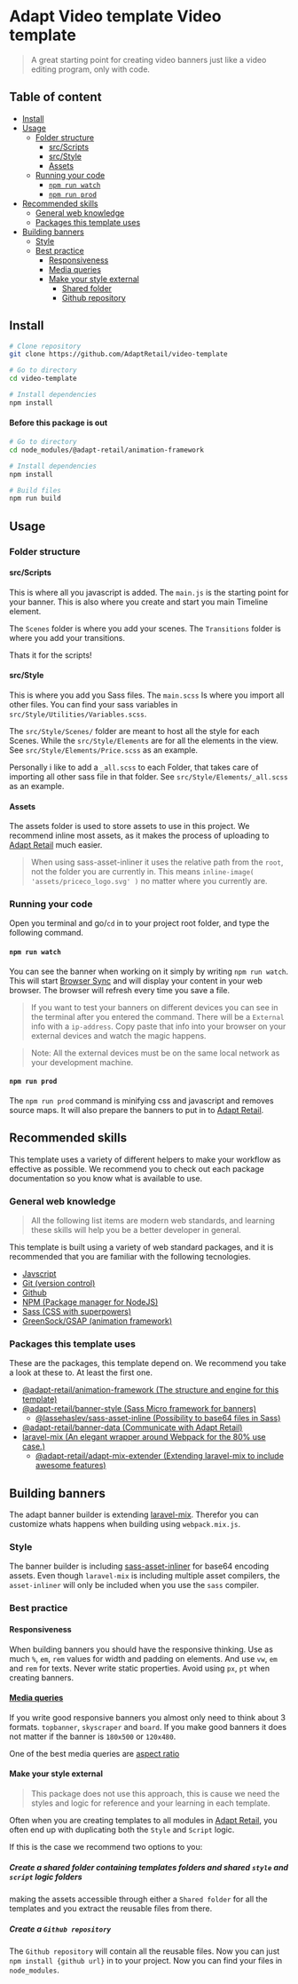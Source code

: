 # Adapt Video template Video template
> A great starting point for creating video banners just like a video editing
> program, only with code.

## Table of content
- [Install](#install)
- [Usage](#usage)
    - [Folder structure](#folder-structure)
        - [src/Scripts](#src-scripts)
        - [src/Style](#src-style)
        - [Assets](#assets)
    - [Running your code](#running-your-code)
        - [`npm run watch`](#npm-run-watch)
        - [`npm run prod`](#npm-run-prod)
- [Recommended skills](#recommended-skills)
    - [General web knowledge](#general-web-knowledge)
    - [Packages this template uses](#packages-this-template-uses)
- [Building banners](#building-banners)
    - [Style](#style)
    - [Best practice](#best-practice)
        - [Responsiveness](#responsiveness)
        - [Media queries](#media-queries)
        - [Make your style external](#make-your-style-external)
            - [Shared folder](#shared-folder)
            - [Github repository](#github-repository)
<!-- - [Publish to Adapt Retail](#publish-to-adapt-retail) -->

<a name="install"></a>
## Install

```bash
# Clone repository
git clone https://github.com/AdaptRetail/video-template

# Go to directory
cd video-template

# Install dependencies
npm install 
```

#### Before this package is out
```bash
# Go to directory
cd node_modules/@adapt-retail/animation-framework

# Install dependencies
npm install

# Build files
npm run build
```

<a name="usage"></a>
## Usage

<a name="folder-structure"></a>
### Folder structure

<a name="src-scripts"></a>
#### src/Scripts
This is where all you javascript is added. The `main.js` is the starting point
for your banner.
This is also where you create and start you main Timeline element.

The `Scenes` folder is where you add your scenes.
The `Transitions` folder is where you add your transitions.

Thats it for the scripts!

<a name="src-style"></a>
#### src/Style

This is where you add you Sass files. The `main.scss` Is where you import all
other files. You can find your sass variables in `src/Style/Utilities/Variables.scss`.

The `src/Style/Scenes/` folder are meant to host all the style for each Scenes.
While the `src/Style/Elements` are for all the elements in the view. See
`src/Style/Elements/Price.scss` as an example.

Personally i like to add a `_all.scss` to each Folder, that takes care of
importing all other sass file in that folder. See `src/Style/Elements/_all.scss`
as an example.

<a name="assets"></a>
#### Assets
The assets folder is used to store assets to use in this project.
We recommend inline most assets, as it makes the process of uploading to [Adapt Retail](https://adaptretail.com) much easier.

> When using sass-asset-inliner it uses the relative path from the `root`,
> not the folder you are currently in. This means
> `inline-image( 'assets/priceco_logo.svg' )` no matter where you currently are.

<a name="running-your-code"></a>
### Running your code

Open you terminal and go/`cd` in to your project root folder, and type the
following command.

<a name="npm-run-watch"></a>
#### `npm run watch`
You can see the banner when working on it simply by writing `npm run watch`.
This will start [Browser Sync](https://www.browsersync.io/) and will display your content in your web browser.
The browser will refresh every time you save a file.

> If you want to test your banners on different devices you can see in the terminal after you entered the command.
> There will be a `External` info with a `ip-address`. 
> Copy paste that info into your browser on your external devices and watch the magic happens.

> Note: All the external devices must be on the same local network as your development machine.

<a name="npm-run-prod"></a>
#### `npm run prod`
The `npm run prod` command is minifying css and javascript and removes source maps.
It will also prepare the banners to put in to [Adapt Retail](https://adaptretail.com).
<!-- The prod command will also change `AdaptData` to `LightAdaptData`. -->

<a name="recommended-skills"></a>
## Recommended skills

This template uses a variety of different helpers to make your workflow as
effective as possible. We recommend you to check out each package documentation
so you know what is available to use.

<a name="general-web-knowledge"></a>
### General web knowledge
> All the following list items are modern web standards, and learning these skills will help you be a better developer in general.

This template is built using a variety of web standard packages, and it is
recommended that you are familiar with the following tecnologies.
- [Javscript](https://www.javascript.com/)
- [Git (version control)](https://try.github.io/levels/1/challenges/1)
- [Github](https://github.com)
- [NPM (Package manager for NodeJS)](https://www.npmjs.com/)
- [Sass (CSS with superpowers)](http://sass-lang.com/)
- [GreenSock/GSAP (animation framework)](https://greensock.com/gsap)

<a name="packages-this-template-uses"></a>
### Packages this template uses
These are the packages, this template depend on. We recommend you take a look at
these to. At least the first one.
- [@adapt-retail/animation-framework (The structure and engine for this template)](https://github.com/AdaptRetail/animation-framework)
- [@adapt-retail/banner-style (Sass Micro framework for banners)](https://github.com/AdaptRetail/banner-style)
    - [@lassehaslev/sass-asset-inline (Possibility to base64 files in Sass)](https://github.com/LasseHaslev/sass-asset-inliner)
- [@adapt-retail/banner-data (Communicate with Adapt Retail)](https://github.com/AdaptRetail/banner-data)
- [laravel-mix (An elegant wrapper around Webpack for the 80% use case.)](https://github.com/JeffreyWay/laravel-mix)
    - [@adapt-retail/adapt-mix-extender (Extending laravel-mix to include awesome features)](https://github.com/AdaptRetail/adapt-mix-extender)

<a name="building-banners"></a>
## Building banners

The adapt banner builder is extending [laravel-mix](https://github.com/JeffreyWay/laravel-mix).
Therefor you can customize whats happens when building using `webpack.mix.js`.

<a name="style"></a>
### Style

The banner builder is including [sass-asset-inliner](https://github.com/LasseHaslev/sass-asset-inliner) for base64 encoding assets.
Even though `laravel-mix` is including multiple asset compilers, the `asset-inliner` will only be included when you use the `sass` compiler.

<a name="best-practice"></a>
### Best practice

<a name="responsiveness"></a>
#### Responsiveness
When building banners you should have the responsive thinking.
Use as much `%`, `em`, `rem` values for width and padding on elements.
And use `vw`, `em` and `rem` for texts. Never write static properties.
Avoid using `px`, `pt` when creating banners. 

<a name="media-queries"></a>
#### [Media queries](https://developer.mozilla.org/en-US/docs/Web/CSS/Media_Queries/Using_media_queries)

If you write good responsive banners you almost only need to think about 3 formats.
`topbanner`, `skyscraper` and `board`.
If you make good banners it does not matter if the banner is `180x500` or `120x480`.

One of the best media queries are [ aspect ratio ](https://developer.mozilla.org/en-US/docs/Web/CSS/Media_Queries/Using_media_queries#aspect-ratio)

<a name="make-your-style-external"></a>
#### Make your style external
> This package does not use this approach, this is cause we need the styles and
> logic for reference and your learning in each template.

Often when you are creating templates to all modules in [Adapt Retail](https://adaptretail.com),
you often end up with duplicating both the `Style` and `Script` logic.

If this is the case we recommend two options to you: 

<a name="shared-folder"></a>
##### Create a shared folder containing templates folders and shared `style` and `script` logic folders
making the assets accessible through either a
`Shared folder` for all the templates and you extract the reusable files from there.

<a name="github-repository"></a>
##### Create a `Github repository`
The `Github repository` will contain all the reusable files.
Now you can just `npm install {github url}` in to your project. Now you can find your files
in `node_modules`.
